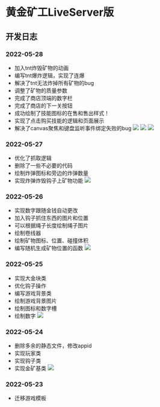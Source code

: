 # 黄金矿工LiveServer版

## 开发日志

### 2022-05-28

- 加入tnt炸毁矿物的动画
- 编写tnt爆炸逻辑，实现了连爆
- 解决了tnt无法炸掉所有矿物的bug
- 调整了矿物的质量参数
- 完成了商店顶端的数字栏
- 完成了商店的下一关按钮
- 成功绘制了技能图标的在售和售出样式！
- 实现了点击购买技能的逻辑和页面展示
- 解决了canvas聚焦和键盘监听事件绑定失败的bug
![](https://picgo-yangqing.oss-cn-hangzhou.aliyuncs.com/img/20220528215608.png)
![](https://picgo-yangqing.oss-cn-hangzhou.aliyuncs.com/img/20220528215443.png)
![](https://picgo-yangqing.oss-cn-hangzhou.aliyuncs.com/img/202205282157627.jpg)

### 2022-05-27

- 优化了抓取逻辑
- 删除了一些不必要的代码
- 绘制炸弹图标和旁边的炸弹数量
- 实现炸弹炸毁钩子上矿物功能
![](https://picgo-yangqing.oss-cn-hangzhou.aliyuncs.com/img/20220528102132.png)

### 2022-05-26

- 实现数字跟随金钱自动更改
- 加入钩子抓住东西的图片和位置
- 可以根据绳子长度绘制绳子图片
- 绘制卷线器
- 绘制矿物图标、位置、碰撞体积
- 编写随机生成矿物位置的函数
![](https://picgo-yangqing.oss-cn-hangzhou.aliyuncs.com/img/20220526224449.png)

### 2022-05-25

- 实现大金块类
- 优化钩子操作
- 编写游戏背景类
- 绘制游戏背景图片
- 绘制图标和数字槽
- 绘制数字
![](https://picgo-yangqing.oss-cn-hangzhou.aliyuncs.com/img/20220526101304.png)

### 2022-05-24

- 删除多余的静态文件，修改appid
- 实现玩家类
- 实现钩子类
- 实现金矿基类
![](https://picgo-yangqing.oss-cn-hangzhou.aliyuncs.com/img/20220524203558.png)

### 2022-05-23

- 迁移游戏模板